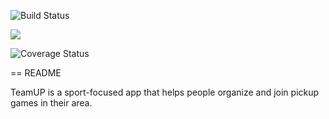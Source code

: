 ![Build Status](https://codeship.com/projects/353cf3e0-0809-0133-3467-025d73056a1f/status?branch=master)

<a href="https://codeclimate.com/github/bsterno/team-up"><img src="https://codeclimate.com/github/bsterno/team-up/badges/gpa.svg" /></a>

![Coverage Status](https://coveralls.io/repos/bsterno/team-up/badge.png)

== README

TeamUP is a sport-focused app that helps people organize and join pickup games in their area.
